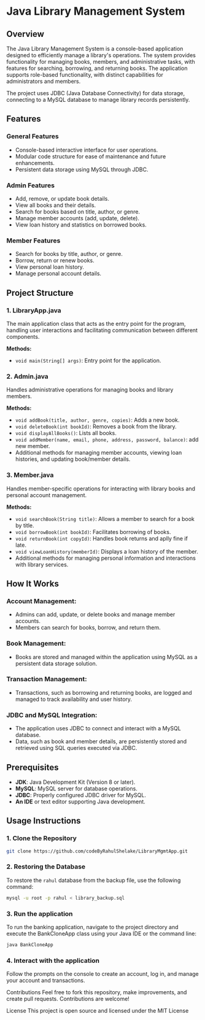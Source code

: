 # Java Library Management System

## Overview

The Java Library Management System is a console-based application designed to efficiently manage a library's operations. The system provides functionality for managing books, members, and administrative tasks, with features for searching, borrowing, and returning books. The application supports role-based functionality, with distinct capabilities for administrators and members.

The project uses JDBC (Java Database Connectivity) for data storage, connecting to a MySQL database to manage library records persistently.

## Features

### General Features
- Console-based interactive interface for user operations.
- Modular code structure for ease of maintenance and future enhancements.
- Persistent data storage using MySQL through JDBC.

### Admin Features
- Add, remove, or update book details.
- View all books and their details.
- Search for books based on title, author, or genre.
- Manage member accounts (add, update, delete).
- View loan history and statistics on borrowed books.

### Member Features
- Search for books by title, author, or genre.
- Borrow, return or renew books.
- View personal loan history.
- Manage personal account details.

## Project Structure

### 1. LibraryApp.java
The main application class that acts as the entry point for the program, handling user interactions and facilitating communication between different components.

**Methods:**
- `void main(String[] args)`: Entry point for the application.


### 2. Admin.java
Handles administrative operations for managing books and library members.

**Methods:**
- `void addBook(title, author, genre, copies)`: Adds a new book.
- `void deleteBook(int bookId)`: Removes a book from the library.
- `void displayAllBooks()`: Lists all books.
- `void addMember(name, email, phone, address, password, balance)`: add new member.
- Additional methods for managing member accounts, viewing loan histories, and updating book/member details.

### 3. Member.java
Handles member-specific operations for interacting with library books and personal account management.

**Methods:**
- `void searchBook(String title)`: Allows a member to search for a book by title.
- `void borrowBook(int bookId)`: Facilitates borrowing of books.
- `void returnBook(int copyId)`: Handles book returns and aplly fine if late.
- `void viewLoanHistory(memberId)`: Displays a loan history of the member.
- Additional methods for managing personal information and interactions with library services.

## How It Works

### Account Management:
- Admins can add, update, or delete books and manage member accounts.
- Members can search for books, borrow, and return them.

### Book Management:
- Books are stored and managed within the application using MySQL as a persistent data storage solution.

### Transaction Management:
- Transactions, such as borrowing and returning books, are logged and managed to track availability and user history.

### JDBC and MySQL Integration:
- The application uses JDBC to connect and interact with a MySQL database.
- Data, such as book and member details, are persistently stored and retrieved using SQL queries executed via JDBC.

## Prerequisites
- **JDK**: Java Development Kit (Version 8 or later).
- **MySQL**: MySQL server for database operations.
- **JDBC**: Properly configured JDBC driver for MySQL.
- **An IDE** or text editor supporting Java development.

## Usage Instructions

### 1. Clone the Repository

```bash
git clone https://github.com/codeByRahulShelake/LibraryMgmtApp.git
```
### 2. Restoring the Database

To restore the `rahul` database from the backup file, use the following command:

```bash
mysql -u root -p rahul < library_backup.sql
```
### 3. Run the application
To run the banking application, navigate to the project directory and execute the BankCloneApp class using your Java IDE or the command line:

```bash 
java BankCloneApp
```
### 4. Interact with the application
Follow the prompts on the console to create an account, log in, and manage your account and transactions.

Contributions
Feel free to fork this repository, make improvements, and create pull requests. Contributions are welcome!

License
This project is open source and licensed under the MIT License
